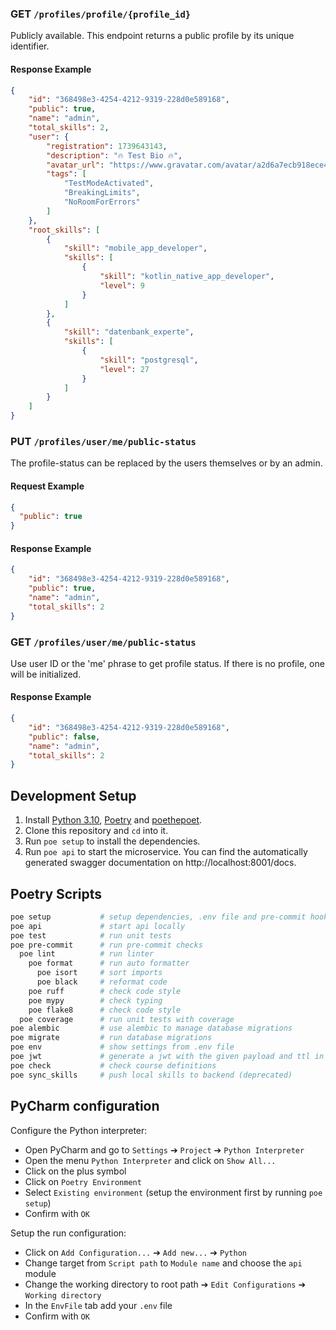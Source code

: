 
### GET `/profiles/profile/{profile_id}`

Publicly available. This endpoint returns a public profile by its unique identifier.

#### Response Example

```json
{
    "id": "368498e3-4254-4212-9319-228d0e589168",
    "public": true,
    "name": "admin",
    "total_skills": 2,
    "user": {
        "registration": 1739643143,
        "description": "🔥 Test Bio 🔥",
        "avatar_url": "https://www.gravatar.com/avatar/a2d6a7ecb918ece4f84f524b38969f75",
        "tags": [
            "TestModeActivated",
            "BreakingLimits",
            "NoRoomForErrors"
        ]
    },
    "root_skills": [
        {
            "skill": "mobile_app_developer",
            "skills": [
                {
                    "skill": "kotlin_native_app_developer",
                    "level": 9
                }
            ]
        },
        {
            "skill": "datenbank_experte",
            "skills": [
                {
                    "skill": "postgresql",
                    "level": 27
                }
            ]
        }
    ]
}
```

### PUT `/profiles/user/me/public-status`

The profile-status can be replaced by the users themselves or by an admin.

#### Request Example

```json
{
  "public": true
}
```

#### Response Example

```json
{
    "id": "368498e3-4254-4212-9319-228d0e589168",
    "public": true,
    "name": "admin",
    "total_skills": 2
}
```

### GET `/profiles/user/me/public-status`

Use user ID or the 'me' phrase to get profile status. If there is no profile, one will be initialized.

#### Response Example

```json
{
    "id": "368498e3-4254-4212-9319-228d0e589168",
    "public": false,
    "name": "admin",
    "total_skills": 2
}
```

## Development Setup

1. Install [Python 3.10](https://python.org/), [Poetry](https://python-poetry.org/) and [poethepoet](https://pypi.org/project/poethepoet/).
2. Clone this repository and `cd` into it.
3. Run `poe setup` to install the dependencies.
4. Run `poe api` to start the microservice. You can find the automatically generated swagger documentation on http://localhost:8001/docs.

## Poetry Scripts

```bash
poe setup           # setup dependencies, .env file and pre-commit hook
poe api             # start api locally
poe test            # run unit tests
poe pre-commit      # run pre-commit checks
  poe lint          # run linter
    poe format      # run auto formatter
      poe isort     # sort imports
      poe black     # reformat code
    poe ruff        # check code style
    poe mypy        # check typing
    poe flake8      # check code style
  poe coverage      # run unit tests with coverage
poe alembic         # use alembic to manage database migrations
poe migrate         # run database migrations
poe env             # show settings from .env file
poe jwt             # generate a jwt with the given payload and ttl in seconds
poe check           # check course definitions
poe sync_skills     # push local skills to backend (deprecated)
```

## PyCharm configuration

Configure the Python interpreter:

- Open PyCharm and go to `Settings` ➔ `Project` ➔ `Python Interpreter`
- Open the menu `Python Interpreter` and click on `Show All...`
- Click on the plus symbol
- Click on `Poetry Environment`
- Select `Existing environment` (setup the environment first by running `poe setup`)
- Confirm with `OK`

Setup the run configuration:

- Click on `Add Configuration...` ➔ `Add new...` ➔ `Python`
- Change target from `Script path` to `Module name` and choose the `api` module
- Change the working directory to root path ➔ `Edit Configurations` ➔ `Working directory`
- In the `EnvFile` tab add your `.env` file
- Confirm with `OK`
